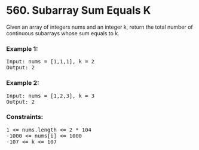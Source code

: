 # 560. Subarray Sum Equals K

Given an array of integers nums and an integer k, return the total number of continuous subarrays whose sum equals to k.

 

### Example 1:

<pre>Input: nums = [1,1,1], k = 2
Output: 2</pre>

### Example 2:
<pre>
Input: nums = [1,2,3], k = 3
Output: 2</pre>
 

### Constraints:

<pre>1 <= nums.length <= 2 * 104
-1000 <= nums[i] <= 1000
-107 <= k <= 107</pre>
